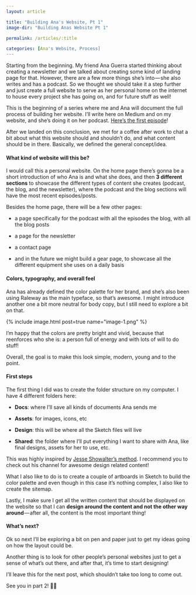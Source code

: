 ```yaml
---
layout: article

title: "Building Ana's Website, Pt 1"
image-dir: "Building Anas Website Pt 1"

permalink: /articles/:title

categories: [Ana's Website, Process]
---
```



Starting from the beginning. My friend Ana Guerra started thinking about creating a newsletter and we talked about creating some kind of landing page for that. However, there are a few more things she’s into — she also writes and has a podcast. So we thought we should take it a step further and just create a full website to serve as her personal home on the internet to house every project she has going on, and for future stuff as well!

This is the beginning of a series where me and Ana will document the full process of building her website. I’ll write here on Medium and on my website, and she’s doing it on her podcast. [Here’s the first episode](https://anchor.fm/anarlguerra/episodes/Vasco-is-building-my-website-EP-1-e2hfas/a-a698fv)!

After we landed on this conclusion, we met for a coffee after work to chat a bit about what this website should and shouldn’t do, and what content should be in there. Basically, we defined the general concept/idea.


#### What kind of website will this be?
I would call this a personal website. On the home page there’s gonna be a short introduction of who Ana is and what she does, and then **3 different sections** to showcase the different types of content she creates (podcast, the blog, and the newsletter), where the podcast and the blog sections will have the most recent episodes/posts.

Besides the home page, there will be a few other pages:

- a page specifically for the podcast with all the episodes
the blog, with all the blog posts

- a page for the newsletter

- a contact page

- and in the future we might build a gear page, to showcase all the different equipment she uses on a daily basis


#### Colors, typography, and overall feel
Ana has already defined the color palette for her brand, and she’s also been using Raleway as the main typeface, so that’s awesome. I might introduce another one a bit more neutral for body copy, but I still need to explore a bit on that.

  {% include image.html post=true name="image-1.png" %}

I’m happy that the colors are pretty bright and vivid, because that reenforces who she is: a person full of energy and with lots of will to do stuff!

Overall, the goal is to make this look simple, modern, young and to the point.


#### First steps
The first thing I did was to create the folder structure on my computer. I have 4 different folders here:

- **Docs**: where I’ll save all kinds of documents Ana sends me

- **Assets**: for images, icons, etc

- **Design**: this will be where all the Sketch files will live

- **Shared**: the folder where I’ll put everything I want to share with Ana, like final designs, assets for her to use, etc.

This was highly inspired by [Jesse Showalter’s method](https://www.youtube.com/watch?v=TU_O9BOWyVE&ab_channel=JesseShowalter). I recommend you to check out his channel for awesome design related content!

What I also like to do is to create a couple of artboards in Sketch to build the color palette and even though in this case it’s nothing complex, I also like to create the sitemap.

Lastly, I make sure I get all the written content that should be displayed on the website so that I can **design around the content and not the other way around** — after all, the content is the most important thing!


#### What’s next?
Ok so next I’ll be exploring a bit on pen and paper just to get my ideas going on how the layout could be.

Another thing is to look for other people’s personal websites just to get a sense of what’s out there, and after that, it’s time to start designing!

I’ll leave this for the next post, which shouldn’t take too long to come out.

See you in part 2! 👋🏼